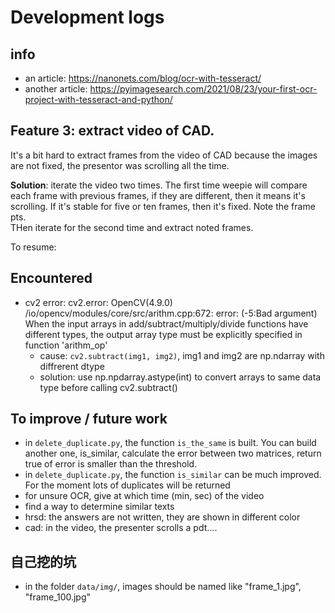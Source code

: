 # Development logs

## info
- an article: https://nanonets.com/blog/ocr-with-tesseract/
- another article: https://pyimagesearch.com/2021/08/23/your-first-ocr-project-with-tesseract-and-python/


## Feature 3: extract video of CAD.
It's a bit hard to extract frames from the video of CAD because the images are not fixed, the presentor was scrolling all the time.  

__Solution__: iterate the video two times. The first time weepie will compare each frame with previous frames, if they are different, then it means it's scrolling. If it's stable for five or ten frames, then it's fixed. Note the frame pts.  
THen iterate for the second time and extract noted frames.

To resume:  


## Encountered
- cv2 error: cv2.error: OpenCV(4.9.0) /io/opencv/modules/core/src/arithm.cpp:672: error: (-5:Bad argument) When the input arrays in add/subtract/multiply/divide functions have different types, the output array type must be explicitly specified in function 'arithm_op'
  - cause: `cv2.subtract(img1, img2)`, img1 and img2 are np.ndarray with diffrerent dtype
  - solution: use np.npdarray.astype(int) to convert arrays to same data type before calling cv2.subtract()


## To improve / future work
- in `delete_duplicate.py`, the function `is_the_same` is built. You can build another one, is_similar, calculate the error between two matrices, return true of error is smaller than the threshold. 
- in `delete_duplicate.py`, the function `is_similar` can be much improved. For the moment lots of duplicates will be returned
- for unsure OCR, give at which time (min, sec) of the video
- find a way to determine similar texts
- hrsd: the answers are not written, they are shown in different color
- cad: in the video, the presenter scrolls a pdt....


## 自己挖的坑
- in the folder `data/img/`, images should be named like "frame_1.jpg", "frame_100.jpg"


